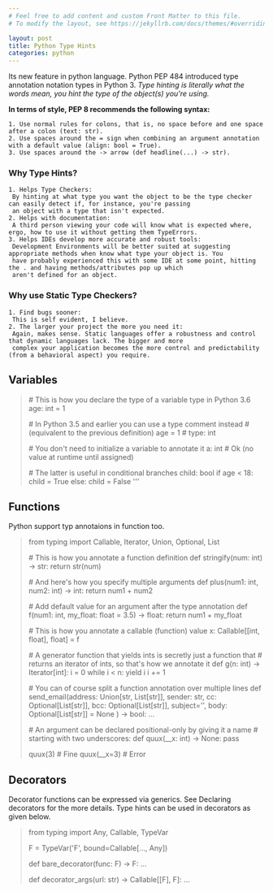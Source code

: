 ```yaml
---
# Feel free to add content and custom Front Matter to this file.
# To modify the layout, see https://jekyllrb.com/docs/themes/#overriding-theme-defaults

layout: post
title: Python Type Hints
categories: python
---
```

Its new feature in python language. 
Python PEP 484 introduced type annotation notation types in Python 3.
*Type hinting is literally what the words mean, you hint the type of the object(s) you're using.*

**In terms of style, PEP 8 recommends the following syntax:**

	1. Use normal rules for colons, that is, no space before and one space after a colon (text: str).
	2. Use spaces around the = sign when combining an argument annotation with a default value (align: bool = True).
	3. Use spaces around the -> arrow (def headline(...) -> str).

### Why Type Hints?
	1. Helps Type Checkers: 
	 By hinting at what type you want the object to be the type checker can easily detect if, for instance, you're passing
	 an object with a type that isn't expected.
	2. Helps with documentation: 
	 A third person viewing your code will know what is expected where, ergo, how to use it without getting them TypeErrors.
	3. Helps IDEs develop more accurate and robust tools: 
	 Development Environments will be better suited at suggesting appropriate methods when know what type your object is. You
	 have probably experienced this with some IDE at some point, hitting the . and having methods/attributes pop up which 
	 aren't defined for an object.

### Why use Static Type Checkers?
	1. Find bugs sooner: 
	 This is self evident, I believe.
	2. The larger your project the more you need it: 
	 Again, makes sense. Static languages offer a robustness and control that dynamic languages lack. The bigger and more 
	 complex your application becomes the more control and predictability (from a behavioral aspect) you require.

## Variables
> \# This is how you declare the type of a variable type in Python 3.6
> age: int = 1
> 
> \# In Python 3.5 and earlier you can use a type comment instead
> \# (equivalent to the previous definition)
> age = 1  # type: int
> 
> \# You don't need to initialize a variable to annotate it
> a: int  # Ok (no value at runtime until assigned)
> 
> \# The latter is useful in conditional branches
> child: bool
> if age < 18:
>     child = True
> else:
>     child = False
> '''

## Functions
Python support typ annotaions in function too.
> 
> from typing import Callable, Iterator, Union, Optional, List
> 
> \# This is how you annotate a function definition
> def stringify(num: int) -> str:
>     return str(num)
> 
> \# And here's how you specify multiple arguments
> def plus(num1: int, num2: int) -> int:
>     return num1 + num2
> 
> \# Add default value for an argument after the type annotation
> def f(num1: int, my_float: float = 3.5) -> float:
>     return num1 + my_float
> 
> \# This is how you annotate a callable (function) value
> x: Callable[[int, float], float] = f
> 
> \# A generator function that yields ints is secretly just a function that
> \# returns an iterator of ints, so that's how we annotate it
> def g(n: int) -> Iterator[int]:
>     i = 0
>     while i < n:
>         yield i
>         i += 1
> 
> \# You can of course split a function annotation over multiple lines
> def send_email(address: Union[str, List[str]],
>                sender: str,
>                cc: Optional[List[str]],
>                bcc: Optional[List[str]],
>                subject='',
>                body: Optional[List[str]] = None
>                ) -> bool:
>     ...
> 
> \# An argument can be declared positional-only by giving it a name
> \# starting with two underscores:
> def quux(__x: int) -> None:
>     pass
> 
> quux(3)  # Fine
> quux(__x=3)  # Error

## Decorators
Decorator functions can be expressed via generics. See Declaring decorators for the more details.
Type hints can be used in decorators as given below.
> from typing import Any, Callable, TypeVar
> 
> F = TypeVar('F', bound=Callable[..., Any])
> 
> def bare_decorator(func: F) -> F:
>     ...
> 
> def decorator_args(url: str) -> Callable[[F], F]:
>     ...

